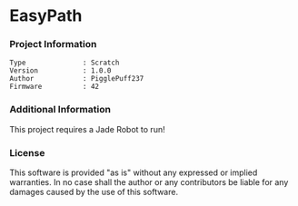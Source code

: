 EasyPath
================



### Project Information
```
Type              : Scratch
Version           : 1.0.0
Author            : PigglePuff237
Firmware          : 42
```

### Additional Information
This project requires a Jade Robot to run!

### License
This software is provided "as is" without any expressed or implied warranties.  In no case shall the author or any contributors be liable for any damages caused by the use of this software.

